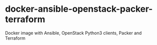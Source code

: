 # docker-ansible-openstack-packer-terraform
Docker image with Ansible, OpenStack Python3 clients, Packer and Terraform

